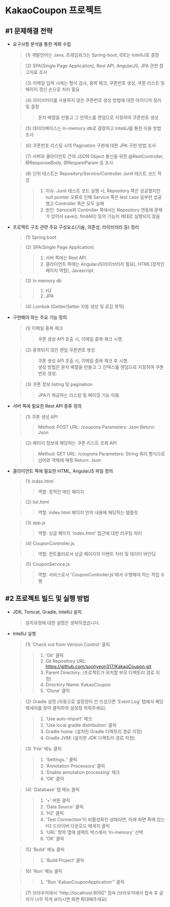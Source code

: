 KakaoCoupon 프로젝트
=
#1 문제해결 전략
-
- 요구사항 분석을 통한 계획 수립
  >(1) 개발언어는 Java, 프레임워크는 Spring-boot, IDE는 IntelliJ로 결정   
  
  >(2) SPA(Single Page Application), Rest API, AngularJS, JPA 관련 참고자료 조사  
  
  >(3) 이메일 입력 시에는 형식 검사, 중복 체크, 쿠폰번호 생성, 쿠폰 리스트 및 페이지 갱신 순으로 처리 필요  
  
  >(4) 라이브러리를 사용하지 않은 쿠폰번호 생성 방법에 대한 아이디어 정리 및 결정  
  >>문자 배열을 만들고 그 인덱스를 랜덤으로 지정하여 쿠폰번호 생성
  
  >(5) 데이터베이스는 In-memory db로 결정하고 IntelliJ를 통한 이용 방법 조사
  
  >(6) 쿠폰번호 리스팅 시의 Pagination 구현에 대한 JPA 구현 방법 조사
  
  >(7) 서버와 클라이언트 간의 JSON Object 통신을 위한 @RestController, @ResponseBody, @RequestParam 등 조사
  
  >(8) 단위 테스트는 Repository/Service/Controller Junit 테스트 코드 작성
  >>1. 이슈: Junit 테스트 코드 실행 시, Repository 쪽은 성공했지만 null pointer 오류로 인해 Service 쪽은 test case 일부만 성공했고 Controller 쪽은 모두 실패
  >>1. 원인: Service와 Controller 쪽에서는 Repository 연동에 문제가 있어서 save(), findAll() 등의 기능이 제대로 실행되지 않음
  
- 프로젝트 구조 관련 주요 구성요소(기술, 의존성, 라이브러리 등) 정리
  >(1) Spring boot
  
  >(2) SPA(Single Page Application)
  >>1. 서버 쪽에는 Rest API
  >>1. 클라이언트 쪽에는 AngularJS(라이브러리 필요), HTML(정적인 페이지 역할), Javascript 
  
  >(3) In memory db
  >>1. H2
  >>2. JPA
  
  >(4) Lombok (Getter/Setter 자동 생성 및 로깅 목적)
   
- 구현해야 하는 주요 기능 정의
  >(1) 이메일 중복 체크
  >>쿠폰 생성 API 호출 시, 이메일 중복 체크 시행.
  
  >(2) 중복되지 않은 랜덤 쿠폰번호 생성
  >>쿠폰 생성 API 호출 시, 이메일 중복 체크 후 시행.  
  >>생성 방법은 문자 배열을 만들고 그 인덱스를 랜덤으로 지정하여 쿠폰번호 생성.
 
  >(3) 쿠폰 정보 listing 및 pagination
  >>JPA가 제공하는 리스팅 및 페이징 기능 이용.

- 서버 쪽에 필요한 Rest API 종류 정의
  >(1) 쿠폰 생성 API
  >>Method: POST
  >>URL: /coupons
  >>Parameters: Json
  >>Return: Json
  
  >(2) 페이지 정보에 해당하는 쿠폰 리스트 조회 API
  >>Method: GET
  >>URL: /coupons
  >>Parameters: String 쿼리 형식으로 넘어와 객체에 매핑
  >>Return: Json

- 클라이언트 쪽에 필요한 HTML, AngularJS 파일 정의
  >(1) index.html
  >>역할: 정적인 메인 페이지
  
  >(2) list.html
  >>역할: index.html 페이지 안의 내용에 해당하는 템플릿
  
  >(3) app.js
  >>역할: 싱글 페이지 'index.html' 접근에 대한 라우팅 처리
  
  >(4) CouponController.js
  >>역할: 컨트롤러로서 싱글 페이지의 이벤트 처리 및 데이터 바인딩 

  >(5) CouponService.js
  >>역할: 서비스로서 'CouponController.js'에서 수행해야 하는 작업 수행 

#2 프로젝트 빌드 및 실행 방법
-
- JDK, Tomcat, Gradle, IntelliJ 설치
  >설치과정에 대한 설명은 생략하겠습니다.
  
- IntelliJ 실행  
  >(1) 'Check out from Version Control' 클릭  
  >>1. 'Git' 클릭  
  >>1. Git Repository URL: https://github.com/soohyeon317/KakaoCoupon.git  
  >>1. Parent Directory: (프로젝트가 위치할 부모 디렉토리 경로 지정)  
  >>1. Directory Name: KakaoCoupon  
  >>1. 'Clone' 클릭  
  
  >(2)  Gradle 설정 (자동으로 설정창이 안 뜨셨으면 'Event Log' 탭에서 해당 메세지를 찾아 클릭하여 설정창 띄워주세요)
  >>1. 'Use auto-import' 체크  
  >>1. 'Use local gradle distribution' 클릭  
  >>1. Gradle home: (설치한 Gradle 디렉토리 경로 지정)  
  >>1. Gradle JVM: (설치한 JDK 디렉토리 경로 지정)   
  
  >(3) 'File' 메뉴 클릭  
  >>1. 'Settings..' 클릭  
  >>1. 'Annotation Processors' 클릭  
  >>1. 'Enable annotation processing' 체크    
  >>1. 'OK' 클릭  

  >(4) 'Database' 탭 메뉴 클릭
  >>1. '+' 버튼 클릭  
  >>1. 'Data Source' 클릭  
  >>1. 'H2' 클릭  
  >>1. 'Test Connection'이 비활성화인 상태라면, 아래 화면 쪽에 있는 H2 드라이버 다운로드 메세지 클릭
  >>1. 'URL' 항목 옆에 셀렉트 박스에서 'In-memory' 선택
  >>1. 'OK' 클릭
  
  >(5) 'Build' 메뉴 클릭
  >>1. 'Build Project' 클릭

  >(6) 'Run' 메뉴 클릭
  >>1. "Run 'KakaoCouponApplication'" 클릭
  
  >(7) 브라우저에서 "http://localhost:8092" 접속 (브라우저에서 접속 후 글자가 너무 작게 보이시면 화면 확대해주세요)